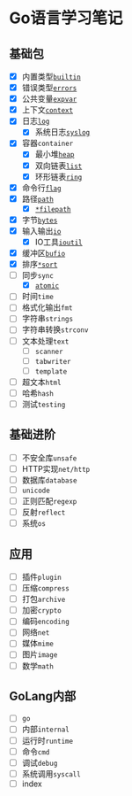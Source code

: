# Go语言学习笔记

## 基础包

- [x] 内置类型[`builtin`](builtin)
- [x] 错误类型[`errors`](errors)
- [x] 公共变量[`expvar`](expvar)
- [x] 上下文[`context`](context)
- [x] 日志[`log`](log)
    * [x] 系统日志[`syslog`](log/syslog)
- [x] 容器`container`
    * [x] 最小堆[`heap`](container/heap)
    * [x] 双向链表[`list`](container/list)
    * [x] 环形链表[`ring`](container/ring)
- [x] 命令行[`flag`](flag)
- [x] 路径[`path`](path)
    * [x] [`*filepath`](path/filepath)
- [x] 字节[`bytes`](bytes)
- [x] 输入输出[`io`](io)
    * [x] IO工具[`ioutil`](io/ioutil)
- [x] 缓冲区[`bufio`](bufio)
- [x] 排序[`*sort`](sort)
- [ ] 同步`sync`
    * [x] [`atomic`](sync/atomic)
- [ ] 时间`time`
- [ ] 格式化输出`fmt`
- [ ] 字符串`strings`
- [ ] 字符串转换`strconv`
- [ ] 文本处理`text`
    * [ ] `scanner`
    * [ ] `tabwriter`
    * [ ] `template`
- [ ] 超文本`html`
- [ ] 哈希`hash`
- [ ] 测试`testing`

## 基础进阶

- [ ] 不安全库`unsafe`
- [ ] HTTP实现`net/http`
- [ ] 数据库`database`
- [ ] `unicode`
- [ ] 正则匹配`regexp`
- [ ] 反射`reflect`
- [ ] 系统`os`

## 应用

- [ ] 插件`plugin`
- [ ] 压缩`compress`
- [ ] 打包`archive`
- [ ] 加密`crypto`
- [ ] 编码`encoding`
- [ ] 网络`net`
- [ ] 媒体`mime`
- [ ] 图片`image`
- [ ] 数学`math`

## GoLang内部

- [ ] `go`
- [ ] 内部`internal`
- [ ] 运行时`runtime`
- [ ] 命令`cmd`
- [ ] 调试`debug`
- [ ] 系统调用`syscall`
- [ ] index
